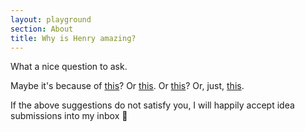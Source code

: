 ```yaml
---
layout: playground
section: About
title: Why is Henry amazing?
---
```


What a nice question to ask.

Maybe it's because of [this](https://soundcloud.com/henryblyth/tracks)? Or [this](https://flickr.com/photos/henryblyth). Or [this](http://henryblyth.com/enders-keyboard/)? Or, just, [this](./hank-green-because-of-reasons.gif).

If the above suggestions do not satisfy you, I will happily accept idea submissions into my inbox 💎
